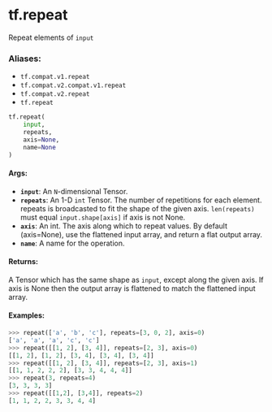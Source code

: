<div itemscope itemtype="http://developers.google.com/ReferenceObject">
<meta itemprop="name" content="tf.repeat" />
<meta itemprop="path" content="Stable" />
</div>

# tf.repeat

Repeat elements of `input`

### Aliases:

* `tf.compat.v1.repeat`
* `tf.compat.v2.compat.v1.repeat`
* `tf.compat.v2.repeat`
* `tf.repeat`

``` python
tf.repeat(
    input,
    repeats,
    axis=None,
    name=None
)
```

<!-- Placeholder for "Used in" -->


#### Args:


* <b>`input`</b>: An `N`-dimensional Tensor.
* <b>`repeats`</b>: An 1-D `int` Tensor. The number of repetitions for each element.
  repeats is broadcasted to fit the shape of the given axis. `len(repeats)`
  must equal `input.shape[axis]` if axis is not None.
* <b>`axis`</b>: An int. The axis along which to repeat values. By default (axis=None),
  use the flattened input array, and return a flat output array.
* <b>`name`</b>: A name for the operation.


#### Returns:

A Tensor which has the same shape as `input`, except along the given axis.
  If axis is None then the output array is flattened to match the flattened
  input array.

#### Examples:
  ```python
  >>> repeat(['a', 'b', 'c'], repeats=[3, 0, 2], axis=0)
  ['a', 'a', 'a', 'c', 'c']
  >>> repeat([[1, 2], [3, 4]], repeats=[2, 3], axis=0)
  [[1, 2], [1, 2], [3, 4], [3, 4], [3, 4]]
  >>> repeat([[1, 2], [3, 4]], repeats=[2, 3], axis=1)
  [[1, 1, 2, 2, 2], [3, 3, 4, 4, 4]]
  >>> repeat(3, repeats=4)
  [3, 3, 3, 3]
  >>> repeat([[1,2], [3,4]], repeats=2)
  [1, 1, 2, 2, 3, 3, 4, 4]
  ```
